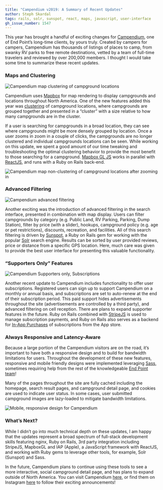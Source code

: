 ```yaml
---
title: "Campendium v2019: A Summary of Recent Updates"
author: Steph Skardal
tags: rails, solr, sunspot, react, maps, javascript, user-interface
gh_issue_number: 1547
---
```


This year has brought a handful of exciting changes for [Campendium](https://www.campendium.com/), one of End Point’s long-time clients, by yours truly. Created by campers for campers, Campendium has thousands of listings of places to camp, from swanky RV parks to free remote destinations, vetted by a team of full-time travelers and reviewed by over 200,000 members. I thought I would take some time to summarize these recent updates.
 
### Maps and Clustering

![Campendium map clustering of campground locations](/blog/2019/08/05/campendium-updates/map-clusters.png)

Campendium uses [Mapbox](https://www.mapbox.com/) for map rendering to display campgrounds and locations throughout North America. One of the new features added this year was [clustering](https://docs.mapbox.com/mapbox-gl-js/example/cluster/) of campground locations, where campgrounds are grouped together and presented in a “cluster” with a size relative to how many campgrounds are in the cluster. 

If a user is searching for campgrounds in a broad location, they can see where campgrounds might be more densely grouped by location. Once a user zooms in zoom in a couple of clicks, the campgrounds are no longer clustered and individual campgrounds locations can be seen. While working on this update, we spent a good amount of our time tweaking and troubleshooting the optimal clustering behavior to provide the most benefit to those searching for a campground. [Mapbox GL JS](https://docs.mapbox.com/mapbox-gl-js/api/) works in parallel with [ReactJS](https://reactjs.org/), and runs with a Ruby on Rails back-end.

![Campendium map non-clustering of campground locations after zooming in](/blog/2019/08/05/campendium-updates/map-non-clusters.jpg)

### Advanced Filtering

![Campendium advanced filtering](/blog/2019/08/05/campendium-updates/map-filtering.jpg)

Another exciting was the introduction of advanced filtering in the search interface, presented in combination with map display. Users can filter campgrounds by category (e.g. Public Land, RV Parking, Parking, Dump Station), filter by price (with a slider), hookups, campground policy (e.g. age or pet restrictions), discounts, recreation, and facilities. All of this search filtering is driven by [Sunspot](https://github.com/sunspot/sunspot), a Ruby on Rails gem for working with the popular [Solr](https://lucene.apache.org/solr/) search engine. Results can be sorted by user provided reviews, price or distance from a specific GPS location. Here, much care was given to provide the best user interface for presenting this valuable functionality.


### “Supporters Only” Features

![Campendium Supporters only, Subscriptions](/blog/2019/08/05/campendium-updates/supporters.jpg)

Another recent update to Campendium includes functionality to offer user subscriptions. Registered users can sign up to support Campendium on a monthly or annual basis, and subscriptions are set to auto-renew at the end of their subscription period. This paid support hides advertisements throughout the site (advertisements are controlled by a third party), and advanced filtering on cell reception. There are plans to expand supporter features in the future. Ruby on Rails combined with [StripeJS](https://stripe.com/docs/stripe-js/reference) is used to manage subscription payments, and Ruby on Rails also serves as a backend for [In-App Purchases](https://developer.apple.com/in-app-purchase/) of subscriptions from the App store. 

### Always Responsive and Latency-Aware

Because a large portion of the Campendium visitors are on the road, it’s important to have both a responsive design and to build for bandwidth limitations for users. Throughout the development of these new features, responsive and mobile friendly designs were implemented leveraging [Sass](https://sass-lang.com/), sometimes requiring help from the rest of the knowledgeable [End Point team](/team)!

Many of the pages throughout the site are fully cached including the homepage, search result pages, and campground detail page, and cookies are used to indicate user status. In some cases, user submitted campground images are lazy-loaded to mitigate bandwidth limitations.

![Mobile, responsive design for Campendium](/blog/2019/08/05/campendium-updates/mobile.jpg)

### What’s Next?

While I didn’t go into much technical depth on these updates, I am happy that the updates represent a broad spectrum of full-stack development skills featuring nginx, Ruby on Rails, 3rd party integration including StripeJS, MapboxGL and IAP (Apple), a JavaScript framework with ReactJS, and working with Ruby gems to leverage other tools, for example, Solr (Sunspot) and Sass.

In the future, Campendium plans to continue using these tools to see a more interactive, social campground detail page, and has plans to expand outside of North America. You can visit Campendium [here](https://www.campendium.com/), or find them on Instagram [here](https://www.instagram.com/campendium/?hl=en) to follow their exciting announcements! 
